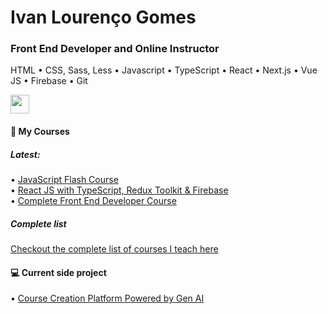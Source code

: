 
<h1>Ivan Lourenço Gomes</h1>
<h3>Front End Developer and Online Instructor</h3>
<p>HTML &#8226; CSS, Sass, Less &#8226; Javascript &#8226; TypeScript &#8226; React &#8226; Next.js &#8226; Vue JS &#8226; Firebase &#8226; Git </p>
<a href="https://www.linkedin.com/in/ivan-louren%C3%A7o-gomes-07694956/" target="_blank" ><img height="30" src="https://cdn-icons-png.flaticon.com/512/174/174857.png"></a>


<h4>📕 My Courses</h4>

<h5>Latest:</h5>

&#8226; [JavaScript Flash Course](https://dawebschools.com/course/javascript-flash-course) <br />
&#8226; [React JS with TypeScript, Redux Toolkit & Firebase](https://dawebschools.com/course/react-complete-redux-typescript-firebase) <br />
&#8226; <a href="https://dawebschools.com/course/complete-webdeveloper-bootcamps">Complete Front End Developer Course</a>


<h5>Complete list</h5>
<a href="https://www.udemy.com/user/ivan-lourenco-gomes/" target="_blank">Checkout the complete list of courses I teach here</a>
<br />
<h4>💻 Current side project</h4>

&#8226; [Course Creation Platform Powered by Gen AI](https://github.com/Daweb-Schools/pedro-app)




